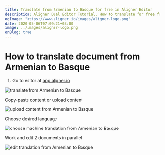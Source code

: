 ```yaml
---
title: Translate from Armenian to Basque for free in Aligner Editor
description: Aligner Dual Editor Tutorial. How to translate for free from Armenian to Basque. Aligner is multilingual document management platform. 
ogImage: "https://www.aligner.io/images/aligner-logo.png"
date: 2020-05-06T07:09:21+03:00
image: ../images/aligner-logo.png
onBlog: true
---
```


# How to translate document from Armenian to Basque

1. Go to editor at [app.aligner.io](https://app.aligner.io "Aligner App web page")

![translate from Armenian to Basque](../aligner-blank-editor.png "translate from Armenian to Basque")

Copy-paste content or upload content

![upload content from Armenian to Basque](../aligner-uploaded-document.png "upload content from Armenian to Basque")

Choose desired language

![choose machine translation from Armenian to Basque](../aligner-language-dropdown.png "choose machine translation from Armenian to Basque")

Work and edit 2 documents in parallel

![edit translation from Armenian to Basque](../aligner-double-sitded-editor.png "edit translation from Armenian to Basque")

